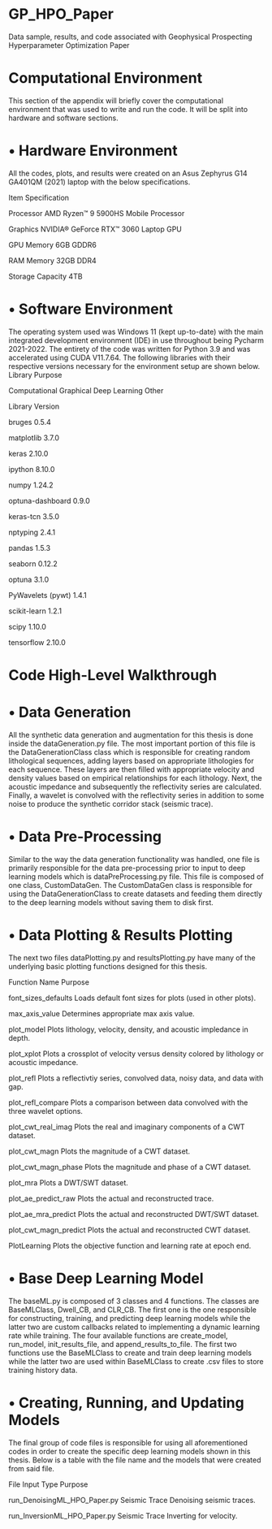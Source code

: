 # GP_HPO_Paper
Data sample, results, and code associated with Geophysical Prospecting Hyperparameter Optimization Paper 


# 	Computational Environment

This section of the appendix will briefly cover the computational environment that was used to write and run the code. It will be split into hardware and software sections.


# •	Hardware Environment
All the codes, plots, and results were created on an Asus Zephyrus G14 GA401QM (2021) laptop with the below specifications. 

Item	Specification

Processor	AMD Ryzen™ 9 5900HS Mobile Processor

Graphics	NVIDIA® GeForce RTX™ 3060 Laptop GPU

GPU Memory	6GB GDDR6

RAM Memory	32GB DDR4

Storage Capacity	4TB


# •	Software Environment
The operating system used was Windows 11 (kept up-to-date) with the main integrated development environment (IDE) in use throughout being Pycharm 2021-2022. The entirety of the code was written for Python 3.9 and was accelerated using CUDA V11.7.64. The following libraries with their respective versions necessary for the environment setup are shown below.
Library Purpose

Computational	Graphical	Deep Learning	Other

Library	Version

bruges	0.5.4	

matplotlib	3.7.0	

keras	2.10.0	

ipython	8.10.0

numpy	1.24.2	

optuna-dashboard	0.9.0	

keras-tcn	3.5.0	

nptyping	2.4.1

pandas	1.5.3	

seaborn	0.12.2	

optuna	3.1.0	 

PyWavelets (pywt)	1.4.1	 	

scikit-learn	1.2.1	

scipy	1.10.0		

tensorflow	2.10.0	



# Code High-Level Walkthrough


# •	Data Generation
All the synthetic data generation and augmentation for this thesis is done inside the dataGeneration.py file. The most important portion of this file is the DataGenerationClass class which is responsible for creating random lithological sequences, adding layers based on appropriate lithologies for each sequence. These layers are then filled with appropriate velocity and density values based on empirical relationships for each lithology. Next, the acoustic impedance and subsequently the reflectivity series are calculated. Finally, a wavelet is convolved with the reflectivity series in addition to some noise to produce the synthetic corridor stack (seismic trace). 

# •	Data Pre-Processing
Similar to the way the data generation functionality was handled, one file is primarily responsible for the data pre-processing prior to input to deep learning models which is dataPreProcessing.py file. This file is composed of one class, CustomDataGen. The CustomDataGen class is responsible for using the DataGenerationClass to create datasets and feeding them directly to the deep learning models without saving them to disk first.

# •	Data Plotting & Results Plotting
The next two files dataPlotting.py and resultsPlotting.py have many of the underlying basic plotting functions designed for this thesis.

Function Name	Purpose

font_sizes_defaults	Loads default font sizes for plots (used in other plots).

max_axis_value	Determines appropriate max axis value.

plot_model	Plots lithology, velocity, density, and acoustic impledance in depth.

plot_xplot	Plots a crossplot of velocity versus density colored by lithology or acoustic impedance.

plot_refl	Plots a reflectivtiy series, convolved data, noisy data, and data with gap.

plot_refl_compare	Plots a comparison between data convolved with the three wavelet options.

plot_cwt_real_imag	Plots the real and imaginary components of a CWT dataset.

plot_cwt_magn	Plots the magnitude of a CWT dataset.

plot_cwt_magn_phase	Plots the magnitude and phase of a CWT dataset.

plot_mra	Plots a DWT/SWT dataset.

plot_ae_predict_raw	Plots the actual and reconstructed trace.

plot_ae_mra_predict	Plots the actual and reconstructed DWT/SWT dataset.

plot_cwt_magn_predict	Plots the actual and reconstructed CWT dataset.

PlotLearning	Plots the objective function and learning rate at epoch end.


# •	Base Deep Learning Model
The baseML.py is composed of 3 classes and 4 functions. The classes are BaseMLClass, Dwell_CB, and CLR_CB. The first one is the one responsible for constructing, training, and predicting deep learning models while the latter two are custom callbacks related to implementing a dynamic learning rate while training. The four available functions are create_model, run_model, init_results_file, and append_results_to_file. The first two functions use the BaseMLClass to create and train deep learning models while the latter two are used within BaseMLClass to create .csv files to store training history data.

 
# •	Creating, Running, and Updating Models
The final group of code files is responsible for using all aforementioned codes in order to create the specific deep learning models shown in this thesis. Below is a table with the file name and the models that were created from said file.

File	Input Type	Purpose

run_DenoisingML_HPO_Paper.py	Seismic Trace	Denoising seismic traces.

run_InversionML_HPO_Paper.py	Seismic Trace	Inverting for velocity.

